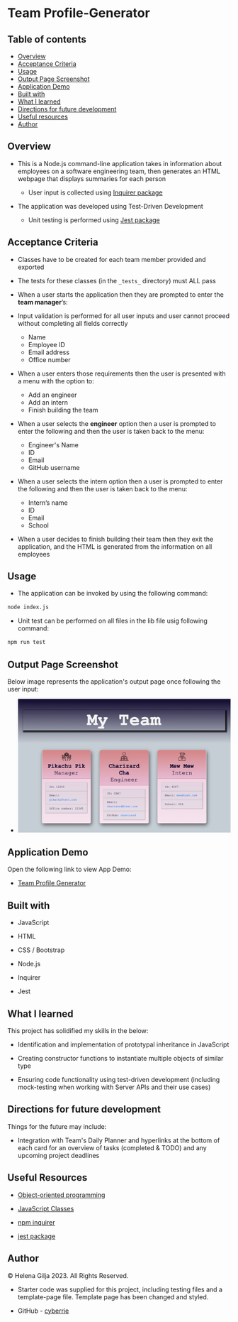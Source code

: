 # Team Profile-Generator

## Table of contents

- [Overview](#overview)
- [Acceptance Criteria](#acceptance-criteria)
- [Usage](#usage)
- [Output Page Screenshot](#output-page-screenshot)
- [Application Demo](#application-demo)
- [Built with](#built-with)
- [What I learned](#what-i-learned)
- [Directions for future development](#directions-for-future-development)
- [Useful resources](#useful-resources)
- [Author](#author)

## Overview

- This is a Node.js command-line application takes in information about employees on a software engineering team, then generates an HTML webpage that displays summaries for each person

  - User input is collected using [Inquirer package](https://www.npmjs.com/package/inquirer)

- The application was developed using Test-Driven Development

  - Unit testing is performed using [Jest package](https://www.npmjs.com/package/jest)

## Acceptance Criteria

- Classes have to be created for each team member provided and exported

- The tests for these classes (in the `_tests_` directory) must ALL pass

- When a user starts the application then they are prompted to enter the **team manager**’s:

- Input validation is performed for all user inputs and user cannot proceed without completing all fields correctly

  - Name
  - Employee ID
  - Email address
  - Office number

- When a user enters those requirements then the user is presented with a menu with the option to:

  - Add an engineer
  - Add an intern
  - Finish building the team

- When a user selects the **engineer** option then a user is prompted to enter the following and then the user is taken back to the menu:

  - Engineer's Name
  - ID
  - Email
  - GitHub username

- When a user selects the intern option then a user is prompted to enter the following and then the user is taken back to the menu:

  - Intern’s name
  - ID
  - Email
  - School

- When a user decides to finish building their team then they exit the application, and the HTML is generated from the information on all employees

## Usage

- The application can be invoked by using the following command:

```bash
node index.js
```

- Unit test can be performed on all files in the lib file usig following command:

```bash
npm run test
```

## Output Page Screenshot

Below image represents the application's output page once following the user input:

- ![Team Profile Generator HTML Output](./final/output/output%20assets/team.html-screenshot.png)

## Application Demo

Open the following link to view App Demo:

- [Team Profile Generator](https://drive.google.com/file/d/1xLqoTUv84jBp6aRmcj81XzrplRk0anPL/view?usp=sharing)

## Built with

- JavaScript

- HTML

- CSS / Bootstrap

- Node.js

- Inquirer

- Jest

## What I learned

This project has solidified my skills in the below:

- Identification and implementation of prototypal inheritance in JavaScript

- Creating constructor functions to instantiate multiple objects of similar type

- Ensuring code functionality using test-driven development (including mock-testing when working with Server APIs and their use cases)

## Directions for future development

Things for the future may include:

- Integration with Team's Daily Planner and hyperlinks at the bottom of each card for an overview of tasks (completed & TODO) and any upcoming project deadlines

## Useful Resources

- [Object-oriented programming](https://developer.mozilla.org/en-US/docs/Learn/JavaScript/Objects/Object-oriented_programming)

- [JavaScript Classes](https://developer.mozilla.org/en-US/docs/Web/JavaScript/Reference/Classes)

- [npm inquirer](https://www.npmjs.com/package/inquirer)

- [jest package](https://www.npmjs.com/package/jest)

## Author

©️ Helena Gilja 2023. All Rights Reserved.

- Starter code was supplied for this project, including testing files and a template-page file. Template page has been changed and styled.

- GitHub - [cyberrie](https://github.com/cyberrie)
